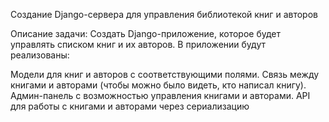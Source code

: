 Создание Django-сервера для управления библиотекой книг и авторов

Описание задачи:
Создать Django-приложение, которое будет управлять списком книг и их авторов. В приложении будут реализованы:

Модели для книг и авторов с соответствующими полями.
Связь между книгами и авторами (чтобы можно было видеть, кто написал книгу).
Админ-панель с возможностью управления книгами и авторами.
API для работы с книгами и авторами через сериализацию
